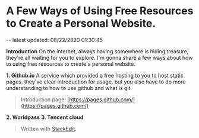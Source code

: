 
# A Few Ways of Using Free Resources to Create a Personal Website.

-- latest updated: 08/22/2020 01:30:45

**Introduction**
On the internet, always having somewhere is hiding treasure, they're all waiting for you to explore. I'm gonna share a few ways about how to using free resources to create a personal website.

**1. Github.io**
A service which provided a free hosting to you to host static pages. they've clear introduction for usage, but you also have to do more understanding to how to use github and what is git. 
> Introduction page: [https://pages.github.com/](https://pages.github.com/)

**2. Worldpass**
**3. Tencent cloud**

> Written with [StackEdit](https://stackedit.io/).
<!--stackedit_data:
eyJwcm9wZXJ0aWVzIjoidGl0bGU6IEEgRmV3IFdheXMgb2YgVX
NpbmcgRnJlZSBSZXNvdXJjZXMgdG8gQ3JlYXRlIGEgUGVyc29u
YWwgV2Vic2l0ZS5cbmF1dGhvcjogSmlhbGluIExpXG50YWdzOi
BmcmVlXG5jYXRlZ29yaWVzOiByZXNvdXJjZVxuIiwiaGlzdG9y
eSI6WzE3MDc1NDEyODgsLTI4Mzc3NTM0OF19
-->